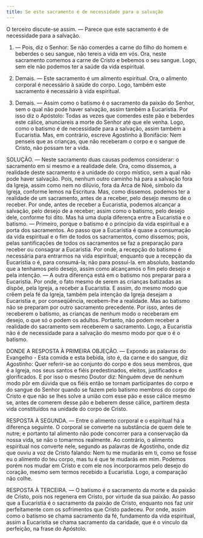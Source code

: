 ```yaml
---
title: Se este sacramento é de necessidade para a salvação
---
```


O terceiro discute-se assim. — Parece que este sacramento é de necessidade para a salvação.  

1. — Pois, diz o Senhor: Se não comerdes a carne do filho do homem e beberdes o seu sangue, não tereis a vida em vós. Ora, neste sacramento comemos a carne de Cristo e bebemos o seu sangue. Logo, sem ele não podemos ter a saúde da vida espiritual.  

2. Demais. — Este sacramento é um alimento espiritual. Ora, o alimento corporal é necessário à saúde do corpo. Logo, também este sacramento é necessário à vida espiritual.  

3. Demais. — Assim como o batismo é o sacramento da paixão do Senhor, sem o qual não pode haver salvação, assim também a Eucaristia. Por isso diz o Apóstolo: Todas as vezes que comerdes este pão e beberdes este cálice, anunciareis a morte do Senhor até que ele venha. Logo, como o batismo é de necessidade para a salvação, assim também a Eucaristia.  Mas, em contrário, escreve Agostinho à Bonifácio: Nem penseis que as crianças, que não receberam o corpo e o sangue de Cristo, não possam ter a vida.  

SOLUÇÃO. — Neste sacramento duas causas podemos considerar: o sacramento em si mesmo e a realidade dele. Ora, como dissemos, a realidade deste sacramento é a unidade do corpo místico, sem a qual não pode haver salvação. Pois, nenhum outro caminho há para a salvação fora da Igreja, assim como nem no dilúvio, fora da Arca de Noé, símbolo da Igreja, conforme lemos na Escritura. Mas, como dissemos. podemos ter a realidade de um sacramento, antes de a receber, pelo desejo mesmo de o receber. Por onde, antes de receber a Eucaristia, podemos alcançar a salvação, pelo desejo de a receber; assim como o batismo, pelo desejo dele, conforme foi dito. Mas há uma dupla diferença entre a Eucaristia e o batismo. — Primeiro, porque o batismo é o princípio da vida espiritual e a porta dos sacramentos. Ao passo que a Eucaristia é quase a consumação da vida espiritual e o fim de todos os sacramentos, como dissemos; pois, pelas santificações de todos os sacramentos se faz a preparação para receber ou consagrar a Eucaristia. Por onde, a recepção do batismo é necessária para entrarmos na vida espiritual; enquanto que a recepção da Eucaristia o é, para consumá-la; não para possuí-la. em absoluto, bastando que a tenhamos pelo desejo, assim como alcançamos o fim pelo desejo e pela intenção. — A outra diferença está em o batismo nos preparar para a Eucaristia. Por onde, o fato mesmo de serem as crianças batizadas as dispõe, pela Igreja, a receber a Eucaristia. E assim, do mesmo modo que crêem pela fé da Igreja, também pela intenção da Igreja desejam a Eucaristia e, por conseqüência, recebem-lhe a realidade. Mas ao batismo não se preparam por outro sacramento precedente. Por isso, antes de receberem o batismo, as crianças de nenhum modo o receberam em desejo, o que só o podem os adultos. Portanto, não podem receber a realidade do sacramento sem receberem o sacramento. Logo, a Eucaristia não é de necessidade para a salvação do mesmo modo por que o é o batismo.  

DONDE A RESPOSTA À PRIMEIRA OBJEÇÃO. — Expondo as palavras do Evangelho - Esta comida e esta bebida, isto é, da carne e do sangue, diz Agostinho: Quer referir-se ao conjunto do corpo e dos seus membros, que é a Igreja, nos seus santos e fiéis predestinados, eleitos, justificados e glorificados. E por isso o mesmo Doutor diz: Ninguém deve de nenhum modo pôr em dúvida que os fiéis então se tornam participantes do corpo e do sangue do Senhor quando se fazem pelo batismo membros do corpo de Cristo e que não se lhes solve a união com esse pão e esse cálice mesmo se, antes de comerem desse pão e beberem desse cálice, partirem desta vida constituídos na unidade do corpo de Cristo.  

RESPOSTA À SEGUNDA. — Entre o alimento corporal e o espiritual há a diferença seguinte. O corporal se converte na substância de quem dele te nutre; e portanto tal alimento não pode concorrer para a conservação da nossa vida, se não o tomarmos realmente. Ao contrário, o alimento espiritual nos converte nele, segundo as palavras de Agostinho, onde diz que ouviu a voz de Cristo falando: Nem tu me mudarás em ti, como se fosse eu o alimento do teu corpo, mas tu é que te mudarás em mim. Podemos porém nos mudar em Cristo e com ele nos incorporarmos pelo desejo do coração, mesmo sem termos recebido a Eucaristia. Logo, a comparação não colhe.  

RESPOSTA À TERCEIRA. — O batismo é o sacramento da morte e da paixão de Cristo, pois nos regenera em Cristo, por virtude da sua paixão. Ao passo que a Eucaristia é o sacramento da paixão de Cristo, enquanto nos faz unir perfeitamente com os sofrimentos que Cristo padeceu. Por onde, assim como o batismo se chama sacramento da fé, fundamento da vida espiritual, assim a Eucaristia se chama sacramento da caridade, que é o vinculo da perfeição, na frase do Apóstolo.
